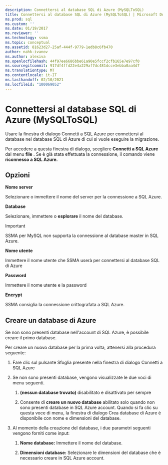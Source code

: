 ```yaml
---
description: Connettersi al database SQL di Azure (MySQLToSQL)
title: Connettersi al database SQL di Azure (MySQLToSQL) | Microsoft Docs
ms.prod: sql
ms.custom: ''
ms.date: 01/19/2017
ms.reviewer: ''
ms.technology: ssma
ms.topic: conceptual
ms.assetid: 81623d27-25af-444f-9779-1edb8c6fb470
author: nahk-ivanov
ms.author: alexiva
ms.openlocfilehash: 44f97ee6686bbe61a90e5fccf2cfb165e7e97cf0
ms.sourcegitcommit: 917df4ffd22e4a229af7dc481dcce3ebba0aa4d7
ms.translationtype: MT
ms.contentlocale: it-IT
ms.lasthandoff: 02/10/2021
ms.locfileid: "100069052"
---
```

# <a name="connect-to-azure-sql-database-mysqltosql"></a>Connettersi al database SQL di Azure (MySQLToSQL)
Usare la finestra di dialogo Connetti a SQL Azure per connettersi al database nel database SQL di Azure di cui si vuole eseguire la migrazione.  
  
Per accedere a questa finestra di dialogo, scegliere **Connetti a SQL Azure** dal menu **file** . Se è già stata effettuata la connessione, il comando viene **riconnesso a SQL Azure.**  
  
## <a name="options"></a>Opzioni  
**Nome server**  
  
Selezionare o immettere il nome del server per la connessione a SQL Azure.  
  
**Database**  
  
Selezionare, immettere o **esplorare** il nome del database.  
  
> [!IMPORTANT]  
> SSMA per MySQL non supporta la connessione al database master in SQL Azure.  
  
**Nome utente**  
  
Immettere il nome utente che SSMA userà per connettersi al database SQL di Azure  
  
**Password**  
  
Immettere il nome utente e la password  
  
**Encrypt**  
  
SSMA consiglia la connessione crittografata a SQL Azure.  
  
## <a name="create-azure-database"></a>Creare un database di Azure  
Se non sono presenti database nell'account di SQL Azure, è possibile creare il primo database.  
  
Per creare un nuovo database per la prima volta, attenersi alla procedura seguente:  
  
1.  Fare clic sul pulsante Sfoglia presente nella finestra di dialogo Connetti a SQL Azure  
  
2.  Se non sono presenti database, vengono visualizzate le due voci di menu seguenti.  
  
    1.  **(nessun database trovato)** disabilitato e disattivato per sempre  
  
    2.  Consente di **creare un nuovo database** abilitato solo quando non sono presenti database in SQL Azure account. Quando si fa clic su questa voce di menu, la finestra di dialogo Crea database di Azure è disponibile con nome e dimensioni del database.  
  
3.  Al momento della creazione del database, i due parametri seguenti vengono forniti come input:  
  
    1.  **Nome database:** Immettere il nome del database.  
  
    2.  **Dimensioni database:** Selezionare le dimensioni del database che è necessario creare in SQL Azure account.  
  
